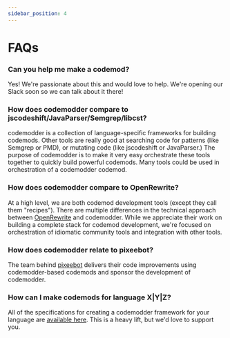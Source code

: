 ```yaml
---
sidebar_position: 4
---
```


# FAQs

### Can you help me make a codemod?

Yes! We're passionate about this and would love to help. We're opening our Slack soon so we can talk about it there!

### How does codemodder compare to jscodeshift/JavaParser/Semgrep/libcst?

codemodder is a collection of language-specific frameworks for building codemods. Other tools are really good at searching code for patterns (like Semgrep or PMD), or mutating code (like jscodeshift or JavaParser.) The purpose of codemodder is to make it very easy orchestrate these tools together to quickly build powerful codemods. Many tools could be used in orchestration of a codemodder codemod.

### How does codemodder compare to OpenRewrite?

At a high level, we are both codemod development tools (except they call them "recipes"). There are multiple differences in the technical approach between [OpenRewrite](https://github.com/openrewrite/) and codemodder. While we appreciate their work on building a complete stack for codemod development, we're focused on orchestration of idiomatic community tools and integration with other tools.

### How does codemodder relate to pixeebot?

The team behind [pixeebot](https://pixee.ai/) delivers their code improvements using codemodder-based codemods and sponsor the development of codemodder.

### How can I make codemods for language X|Y|Z?

All of the specifications for creating a codemodder framework for your language are [available here](https://github.com/pixee/codemodder-specs). This is a heavy lift, but we'd love to support you.